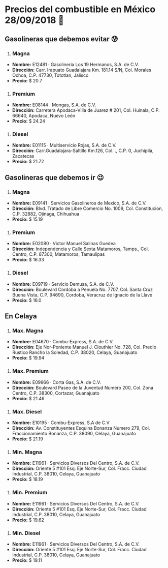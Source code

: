 # Precios del combustible en México 28/09/2018 :car:

## Gasolineras que debemos evitar :cold_sweat:
1. ### Magna
  * **Nombre:** E12481 · Gasolineria Los 19 Hermanos, S.A. de C.V.
  * **Dirección:** Carr. Irapuato Guadalajara Km. 181.14 S/N, Col. Morales Ochoa, C.P. 47730, Tototlan, Jalisco
  * **Precio:** $ 20.7

1. ### Premium
  * **Nombre:** E08144 · Mongas, S.A. de C.V.
  * **Dirección:** Carretera Apodaca-Villa de Juarez # 201, Col. Huinala, C.P. 66640, Apodaca, Nuevo León
  * **Precio:** $ 24.24

1. ### Diesel
  * **Nombre:** E01115 · Multiservicio Rojas, S.A. de C.V.                                                                                       
  * **Dirección:** Carr.Guadalajara-Saltillo Km.126, Col. ., C.P. 0, Juchipila, Zacatecas
  * **Precio:** $ 21.72


## Gasolineras que debemos ir :wink:
1. ### Magna
  * **Nombre:** E09141 · Servicios Gasolineros de Mexico, S.A. de C.V.
  * **Dirección:** Blvd. Tratado de Libre Comercio No. 1009, Col. Constitucion, C.P. 32882, Ojinaga, Chihuahua
  * **Precio:** $ 15.19

1. ### Premium
  * **Nombre:** E02080 · Victor Manuel Salinas Guedea
  * **Dirección:** Independencia y Calle Sexta Matamoros, Tamps., Col. Centro, C.P. 87300, Matamoros, Tamaulipas
  * **Precio:** $ 16.33

1. ### Diesel
  * **Nombre:** E09719 · Servicio Demusa, S.A. de C.V.
  * **Dirección:** Boulevard Cordoba a Penuela No. 7707, Col. Santa Cruz Buena Vista, C.P. 94690, Cordoba, Veracruz de Ignacio de la Llave
  * **Precio:** $ 16.0


## En Celaya
1. ### Max. Magna
  * **Nombre:** E04670 · Combu-Express, S.A. de C.V.
  * **Dirección:** Eje Nor-Poniente Manuel J. Clouthier No. 728, Col. Predio Rustico Rancho la Soledad, C.P. 38020, Celaya, Guanajuato
  * **Precio:** $ 19.94

1. ### Max. Premium
  * **Nombre:** E09966 · Corta Gas, S.A. de C.V.
  * **Dirección:** Boulevard Paseo de la Juventud Numero 200, Col. Zona Centro, C.P. 38300, Cortazar, Guanajuato
  * **Precio:** $ 21.46

1. ### Max. Diesel
  * **Nombre:** E10195 · Combu-Express, S.A de C.V
  * **Dirección:** Av. Constituyentes Esquina Bonanza Numero 279, Col. Fraccionamiento Bonanza, C.P. 38090, Celaya, Guanajuato
  * **Precio:** $ 21.19

1. ### Min. Magna
  * **Nombre:** E11961 · Servicios Diversos Del Centro, S.A. de C.V.
  * **Dirección:** Oriente 5 #101 Esq. Eje Norte-Sur, Col. Fracc. Ciudad Industrial, C.P. 38010, Celaya, Guanajuato
  * **Precio:** $ 18.19

1. ### Min. Premium
  * **Nombre:** E11961 · Servicios Diversos Del Centro, S.A. de C.V.
  * **Dirección:** Oriente 5 #101 Esq. Eje Norte-Sur, Col. Fracc. Ciudad Industrial, C.P. 38010, Celaya, Guanajuato
  * **Precio:** $ 19.62

1. ### Min. Diesel
  * **Nombre:** E11961 · Servicios Diversos Del Centro, S.A. de C.V.
  * **Dirección:** Oriente 5 #101 Esq. Eje Norte-Sur, Col. Fracc. Ciudad Industrial, C.P. 38010, Celaya, Guanajuato
  * **Precio:** $ 19.11